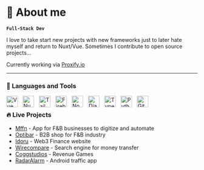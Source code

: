 #  👋 About me

**`Full-Stack Dev`**

I love to take start new projects with new frameworks just to later hate myself and return to Nuxt/Vue. Sometimes I contribute to open source projects... 


Currently working via [Proxify.io](https://career.proxify.io/apply?referrer_id=806fc2bd)


---

### 🧰 Languages and Tools

<img align="left" alt="Vue" width="30px" style="padding-right:10px;" src="https://cdn.jsdelivr.net/gh/devicons/devicon/icons/vuejs/vuejs-original.svg"/>
<img align="left" alt="Nuxt" width="30px" style="padding-right:10px;" src="https://cdn.jsdelivr.net/gh/devicons/devicon/icons/nuxtjs/nuxtjs-original.svg" />
<img align="left" alt="Tailwind" width="30px" style="padding-right:10px;" src="https://cdn.jsdelivr.net/gh/devicons/devicon/icons/tailwindcss/tailwindcss-plain.svg" />
<img align="left" alt="Firebase" width="30px" style="padding-right:10px;" src="https://cdn.jsdelivr.net/gh/devicons/devicon/icons/firebase/firebase-plain-wordmark.svg" />
<img align="left" alt="NodeJS" width="30px" style="padding-right:10px;" src="https://cdn.jsdelivr.net/gh/devicons/devicon/icons/nodejs/nodejs-original.svg" />
<img align="left" alt="Django" width="30px" style="padding-right:10px;" src="https://cdn.jsdelivr.net/gh/devicons/devicon/icons/django/django-plain.svg" />
<img align="left" alt="TypeScript" width="30px" style="padding-right:10px;" 
src="https://cdn.jsdelivr.net/gh/devicons/devicon/icons/typescript/typescript-original.svg" />
<img align="left" alt="Python" width="30px" style="padding-right:10px;" src="https://cdn.jsdelivr.net/gh/devicons/devicon/icons/python/python-plain.svg" />
<img align="left" alt="Git" width="30px" style="padding-right:10px;" src="https://cdn.jsdelivr.net/gh/devicons/devicon/icons/git/git-original.svg" />
<br />

### 🔥 Live Projects 

 - [Mffn](https://mffn.io/) - App for F&B businesses to digitize and automate
 - [Optibar](https://optibar.si/) - B2B shop for F&B  industry
 - [Idoru](https://app.idoru.capital/) - Web3 Finance website
 - [Wirecompare](https://wirecompare.com/) - Search engine for money transfer 
 - [Coggstudios](https://coggstudios.com/) - Revenue Games
 - [RadarAlarm](https://play.google.com/store/apps/details?id=si.topapp.radaralarm) - Android traffic app
